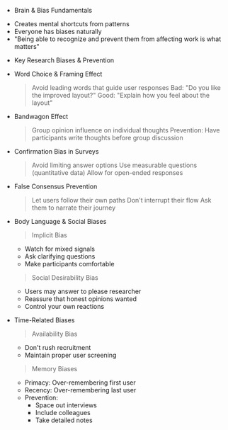 * Brain & Bias Fundamentals
 - Creates mental shortcuts from patterns
 - Everyone has biases naturally
 - "Being able to recognize and prevent them from affecting work is what matters"

* Key Research Biases & Prevention
 - Word Choice & Framing Effect
   > Avoid leading words that guide user responses
   > Bad: "Do you like the improved layout?"
   > Good: "Explain how you feel about the layout"
   
 - Bandwagon Effect
   > Group opinion influence on individual thoughts
   > Prevention: Have participants write thoughts before group discussion
   
 - Confirmation Bias in Surveys
   > Avoid limiting answer options
   > Use measurable questions (quantitative data)
   > Allow for open-ended responses
 
 - False Consensus Prevention
   > Let users follow their own paths
   > Don't interrupt their flow
   > Ask them to narrate their journey
   
 - Body Language & Social Biases
   > Implicit Bias
     - Watch for mixed signals
     - Ask clarifying questions
     - Make participants comfortable
   > Social Desirability Bias
     - Users may answer to please researcher
     - Reassure that honest opinions wanted
     - Control your own reactions
     
 - Time-Related Biases
   > Availability Bias
     - Don't rush recruitment
     - Maintain proper user screening
   > Memory Biases
     - Primacy: Over-remembering first user
     - Recency: Over-remembering last user
     - Prevention:
       * Space out interviews
       * Include colleagues
       * Take detailed notes